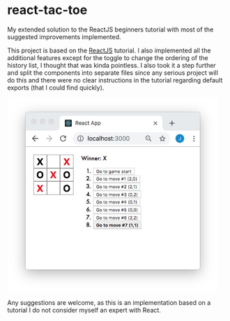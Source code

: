 # react-tac-toe

My extended solution to the ReactJS beginners tutorial with most of the suggested improvements implemented.

This project is based on the [ReactJS](https://reactjs.org/tutorial/tutorial.html) tutorial. I also implemented all the additional features except for the toggle to change the ordering of the history list, I thought that was kinda pointless. I also took it a step further and split the components into separate files since any serious project will do this and there were no clear instructions in the tutorial regarding default exports (that I could find quickly).

![image](public/react-tac-toe.jpg)

Any suggestions are welcome, as this is an implementation based on a tutorial I do not consider myself an expert with React.
